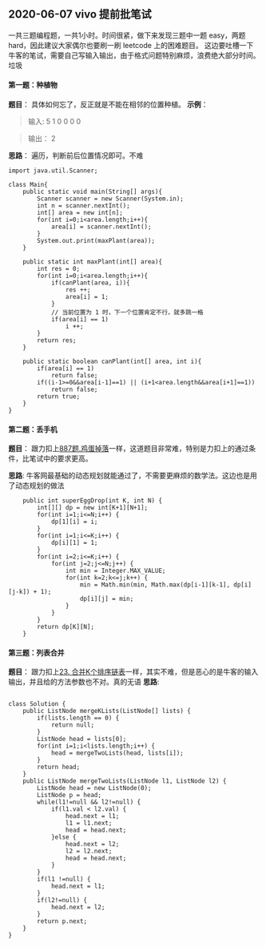 ## 2020-06-07 vivo 提前批笔试
一共三题编程题，一共1小时。时间很紧，做下来发现三题中一题 easy，两题 hard，因此建议大家偶尔也要刷一刷 leetcode 上的困难题目。
这边要吐槽一下牛客的笔试，需要自己写输入输出，由于格式问题特别麻烦，浪费绝大部分时间。垃圾

#### 第一题：种植物
**题目**：
具体如何忘了，反正就是不能在相邻的位置种植。
**示例**：
>输入: 5
1 0 0 0 0

>输出：
2

**思路**：
遍历，判断前后位置情况即可。不难
```
import java.util.Scanner;

class Main{
	public static void main(String[] args){
		Scanner scanner = new Scanner(System.in);
		int n = scanner.nextInt();
		int[] area = new int[n];
		for(int i=0;i<area.length;i++){
			area[i] = scanner.nextInt();
		}
		System.out.print(maxPlant(area));
	}

	public static int maxPlant(int[] area){
		int res = 0;
		for(int i=0;i<area.length;i++){
			if(canPlant(area, i)){
				res ++;
				area[i] = 1;
			}
			// 当前位置为 1 时，下一个位置肯定不行，就多跳一格
			if(area[i] == 1)
				i ++;
		}
		return res;
	}

	public static boolean canPlant(int[] area, int i){
		if(area[i] == 1)
			return false;
		if((i-1>=0&&area[i-1]==1) || (i+1<area.length&&area[i+1]==1))
			return false;
		return true;
	}
}
```

#### 第二题：丢手机
**题目**：
跟力扣上[887题.鸡蛋掉落](https://leetcode-cn.com/problems/super-egg-drop/)一样，这道题目非常难，特别是力扣上的通过条件，比笔试中的要求更高。

**思路**:
牛客网最基础的动态规划就能通过了，不需要更麻烦的数学法。这边也是用了动态规划的做法
```
	public int superEggDrop(int K, int N) {
    	int[][] dp = new int[K+1][N+1];
    	for(int i=1;i<=N;i++) {
    		dp[1][i] = i;
    	}
    	for(int i=1;i<=K;i++) {
    		dp[i][1] = 1;
    	}
    	for(int i=2;i<=K;i++) {
    		for(int j=2;j<=N;j++) {
    			int min = Integer.MAX_VALUE;
    			for(int k=2;k<=j;k++) {
    				min = Math.min(min, Math.max(dp[i-1][k-1], dp[i][j-k]) + 1);
    				dp[i][j] = min;
    			}
    		}
    	}
    	return dp[K][N];
    }
```

#### 第三题：列表合并
**题目**：
跟力扣上[23. 合并K个排序链表](https://leetcode-cn.com/problems/merge-k-sorted-lists/)一样，其实不难，但是恶心的是牛客的输入输出，并且给的方法参数也不对。真的无语
**思路**:
```

class Solution {
    public ListNode mergeKLists(ListNode[] lists) {
        if(lists.length == 0) {
			return null;
		}
        ListNode head = lists[0];
        for(int i=1;i<lists.length;i++) {
        	head = mergeTwoLists(head, lists[i]);
        }
        return head;
    }
    public ListNode mergeTwoLists(ListNode l1, ListNode l2) {
		ListNode head = new ListNode(0);
		ListNode p = head;
        while(l1!=null && l2!=null) {
        	if(l1.val < l2.val) {
        		head.next = l1;
        		l1 = l1.next;
        		head = head.next;
        	}else {
        		head.next = l2;
        		l2 = l2.next;
        		head = head.next;
        	}
        }
        if(l1 !=null) {
        	head.next = l1;
        }
        if(l2!=null) {
        	head.next = l2;
        }
		return p.next;
    }
}
```







